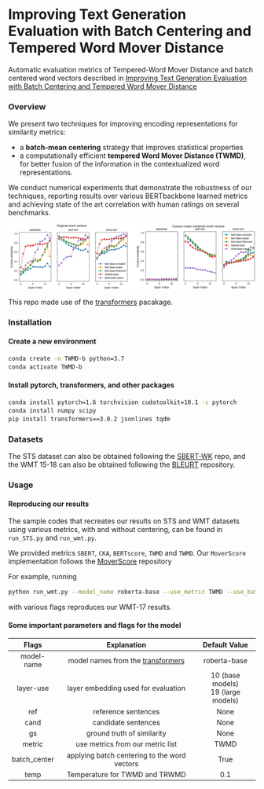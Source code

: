 # Improving Text Generation Evaluation with Batch Centering and Tempered Word Mover Distance
Automatic evaluation metrics of Tempered-Word Mover Distance and batch centered word vectors described in [Improving Text Generation Evaluation with Batch Centering and Tempered Word Mover Distance](https://arxiv.org/abs/2010.06150)

### Overview

We present two techniques for improving encoding representations for similarity metrics: 
- a **batch-mean centering** strategy that improves statistical properties
- a computationally efficient **tempered Word Mover Distance (TWMD)**, for better fusion of the information in the contextualized word representations. 

We conduct numerical experiments that demonstrate the robustness of our techniques, reporting results over various BERTbackbone learned metrics and achieving state of the art correlation with human ratings on several benchmarks.

![](./corpus_mean.png "corpus mean centering")

This repo made use of the [transformers](https://github.com/huggingface/transformers) pacakage. 

### Installation

#### Create a new environment
```sh
conda create -n TWMD-b python=3.7
conda activate TWMD-b
```
#### Install pytorch, transformers, and other packages
```sh
conda install pytorch=1.6 torchvision cudatoolkit=10.1 -c pytorch
conda install numpy scipy 
pip install transformers==3.0.2 jsonlines tqdm
```

### Datasets


The STS dataset can also be obtained following the [SBERT-WK](https://github.com/BinWang28/SBERT-WK-Sentence-Embedding) repo, and the WMT 15-18 can also be obtained following the [BLEURT](https://github.com/google-research/bleurt) repository.

### Usage

#### Reproducing our results

The sample codes that recreates our results on STS and WMT datasets using various metrics, with and without centering, can be found in `run_STS.py` and `run_wmt.py`.

We provided metrics `SBERT`, `CKA`, `BERTscore`, `TWMD` and `TWMD`. Our `MoverScore` implementation follows the [MoverScore](https://github.com/AIPHES/emnlp19-moverscore) repository

For example, running
```sh
python run_wmt.py --model_name roberta-base --use_metric TWMD --use_batch_center True --use_correlation pearsonr --year 17
```
with various flags reproduces our WMT-17 results.

#### Some important parameters and flags for the model
 

| Flags      | Explanation  | Default Value                        |
|:----------:|:------------:|:----------------------------:|
| model-name | model names from the [transformers](https://huggingface.co/models)  | roberta-base |
| layer-use  | layer embedding used for evaluation | 10 (base models) <br> 19 (large models) |
| ref        | reference sentences            | None |
| cand     | candidate sentences | None |
| gs | ground truth of similarity | None
| metric | use metrics from our metric list | TWMD |
| batch_center | applying batch centering to the word vectors | True |
| temp | Temperature for TWMD and TRWMD | 0.1

